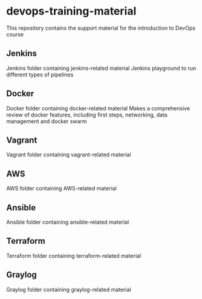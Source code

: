 # devops-training-material
This repository contains the support material for the introduction to DevOps course 

## Jenkins
Jenkins folder containing jenkins-related material
Jenkins playground to run different types of pipelines

## Docker
Docker folder containing docker-related material
Makes a comprehensive review of docker features, including first steps, networking, data management and docker swarm

## Vagrant
Vagrant folder containing vagrant-related material

## AWS
AWS folder containing AWS-related material

## Ansible
Ansible folder containing ansible-related material

## Terraform
Terraform folder containing terraform-related material

## Graylog
Graylog folder containing graylog-related material
